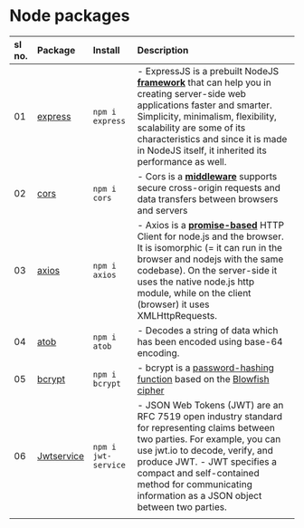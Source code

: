 # Node packages



| sl no. | Package   | Install            | Description                |
| :----- | :-------- | :----------------- | :------------------------- |
|   01   | [express](https://www.npmjs.com/package/express) | `npm i express` | - ExpressJS is a prebuilt NodeJS **[framework](https://github.com/ShyamGit01/CodeBooks/blob/main/Node/Terms.md#framework)** that can help you in creating server-side web applications faster and smarter. Simplicity, minimalism, flexibility, scalability are some of its characteristics and since it is made in NodeJS itself, it inherited its performance as well. |
|   02   | [cors](https://www.npmjs.com/package/cors)       | `npm i cors`    | - Cors is a **[middleware](https://github.com/ShyamGit01/CodeBooks/blob/main/Node/Terms.md#middleware)** supports secure cross-origin requests and data transfers between browsers and servers |
|   03   | [axios](https://www.npmjs.com/package/axios)     | `npm i axios`   | - Axios is a **[promise-based](https://github.com/ShyamGit01/CodeBooks/blob/main/Node/Terms.md#Prommiss)** HTTP Client for node.js and the browser. It is isomorphic (= it can run in the browser and nodejs with the same codebase). On the server-side it uses the native node.js http module, while on the client (browser) it uses XMLHttpRequests. |
|   04   | [atob](https://www.npmjs.com/package/atob)       | `npm i atob`    | - Decodes a string of data which has been encoded using base-64 encoding. |
|   05   | [bcrypt](https://www.npmjs.com/package/bcrypt)   | `npm i bcrypt`  | - bcrypt is a [password-hashing function](https://github.com/ShyamGit01/CodeBooks/blob/main/Node/Terms.md#hashing-function) based on the [Blowfish cipher](https://en.wikipedia.org/wiki/Blowfish_(cipher)) |
|   06   | [Jwtservice](https://www.npmjs.com/package/jwt-service) | `npm i jwt-service` | - JSON Web Tokens (JWT) are an RFC 7519 open industry standard for representing claims between two parties. For example, you can use jwt.io to decode, verify, and produce JWT. - JWT specifies a compact and self-contained method for communicating information as a JSON object between two parties.|
|  |  |  |  |
